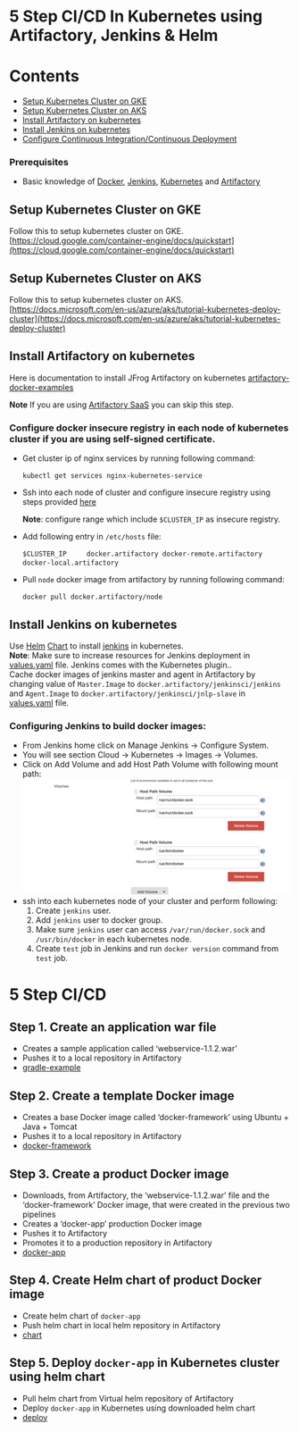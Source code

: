 # 5 Step CI/CD In Kubernetes using Artifactory, Jenkins & Helm

# Contents

- [Setup Kubernetes Cluster on GKE](#setup-kubernetes-cluster-on-gke)
- [Setup Kubernetes Cluster on AKS](#setup-kubernetes-cluster-on-aks)
- [Install Artifactory on kubernetes](#install-artifactory-on-kubernetes)
- [Install Jenkins on kubernetes](#install-jenkins-on-kubernetes)
- [Configure Continuous Integration/Continuous Deployment](#5-step-cicd)


### Prerequisites
* Basic knowledge of [Docker](https://www.docker.com/), [Jenkins](https://jenkins.io/), [Kubernetes](https://kubernetes.io/) and [Artifactory](https://www.jfrog.com/artifactory/)

## Setup Kubernetes Cluster on GKE
Follow this to setup kubernetes cluster on GKE. [https://cloud.google.com/container-engine/docs/quickstart](https://cloud.google.com/container-engine/docs/quickstart)

## Setup Kubernetes Cluster on AKS
Follow this to setup kubernetes cluster on AKS. [https://docs.microsoft.com/en-us/azure/aks/tutorial-kubernetes-deploy-cluster](https://docs.microsoft.com/en-us/azure/aks/tutorial-kubernetes-deploy-cluster)

## Install Artifactory on kubernetes
Here is documentation to install JFrog Artifactory on kubernetes [artifactory-docker-examples](https://github.com/JFrogDev/artifactory-docker-examples/tree/master/kubernetes)<br>

<b>Note</b> If you are using [Artifactory SaaS](https://www.jfrog.com/artifactory/free-trial/#Cloud) you can skip this step. 

### Configure docker insecure registry in each node of kubernetes cluster if you are using self-signed certificate.

*   Get cluster ip  of nginx services by running following command:
    ```
    kubectl get services nginx-kubernetes-service
    ```
*   Ssh into each node of cluster and configure insecure registry using steps provided [here](https://docs.docker.com/registry/insecure/)

    <b>Note</b>: configure range which include `$CLUSTER_IP` as insecure registry.
    
*   Add following entry in `/etc/hosts` file:
    ```
    $CLUSTER_IP     docker.artifactory docker-remote.artifactory docker-local.artifactory
    ```
*   Pull `node` docker image from artifactory by running following command:
    ``` 
    docker pull docker.artifactory/node
    ```

## Install Jenkins on kubernetes

Use [Helm](https://github.com/kubernetes/helm) [Chart](https://github.com/kubernetes/charts) to install [jenkins](https://github.com/kubernetes/charts/tree/master/stable/jenkins) in kubernetes. <br>
<b>Note</b>: Make sure to increase resources for Jenkins deployment in [values.yaml](https://github.com/kubernetes/charts/blob/master/stable/jenkins/values.yaml) file. Jenkins comes with the Kubernetes plugin..<br>
Cache docker images of jenkins master and agent in Artifactory by changing value of `Master.Image` to `docker.artifactory/jenkinsci/jenkins` and `Agent.Image` to `docker.artifactory/jenkinsci/jnlp-slave` in [values.yaml](https://github.com/kubernetes/charts/blob/master/stable/jenkins/values.yaml) file.


### Configuring Jenkins to build docker images:

* From Jenkins home click on Manage Jenkins -> 	Configure System.
* You will see section Cloud -> Kubernetes -> Images -> Volumes.
* Click on Add Volume and add Host Path Volume with following mount path:
  ![configure_docker](images/configure_docker.png)
* ssh into each kubernetes node of your cluster and perform following:
  1. Create `jenkins` user.
  2. Add `jenkins` user to docker group.
  3. Make sure `jenkins` user can access `/var/run/docker.sock` and  `/usr/bin/docker` in each kubernetes node.
  4. Create `test` job in Jenkins and run `docker version` command from `test` job. 

# 5 Step CI/CD
  
## Step 1. Create an application war file
* Creates a sample application called ‘webservice-1.1.2.war’
* Pushes it to a local repository in Artifactory
* [gradle-example](/gradle-example)

## Step 2. Create a template Docker image
* Creates a base Docker image called ‘docker-framework’ using Ubuntu + Java + Tomcat
* Pushes it to a local repository in Artifactory
* [docker-framework](/docker-framework)

## Step 3. Create a product Docker image
* Downloads, from Artifactory, the ‘webservice-1.1.2.war’ file and the ‘docker-framework’ Docker image, that were created in the previous two pipelines
* Creates a ‘docker-app’ production Docker image
* Pushes it to Artifactory
* Promotes it to a production repository in Artifactory
* [docker-app](/docker-app)

## Step 4. Create Helm chart of product Docker image
* Create helm chart of `docker-app`
* Push helm chart in local helm repository in Artifactory
* [chart](/chart)

## Step 5. Deploy `docker-app` in Kubernetes cluster using helm chart
* Pull helm chart from Virtual helm repository of Artifactory
* Deploy `docker-app` in Kubernetes using downloaded helm chart
* [deploy](/deploy)